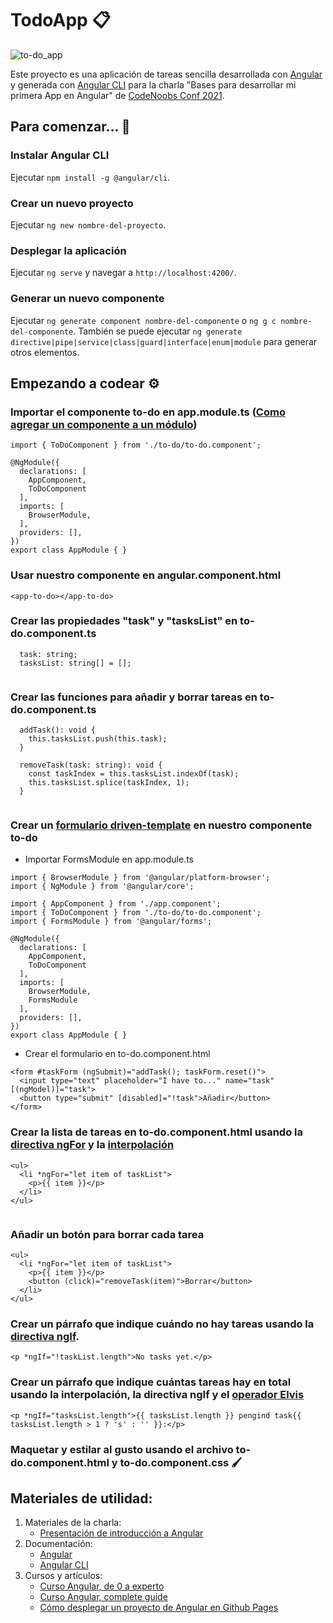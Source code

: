# TodoApp 📋

![to-do_app](https://user-images.githubusercontent.com/51118506/120065284-bb872b00-c070-11eb-8dce-a982396094b1.jpg)

Este proyecto es una aplicación de tareas sencilla desarrollada con [Angular](https://angular.io/) y generada con [Angular CLI](https://angular.io/cli) para la charla "Bases para desarrollar mi primera App en Angular" de [CodeNoobs Conf 2021](https://codenoobsconf.com/).

## Para comenzar... 🚀

### Instalar Angular CLI
Ejecutar `npm install -g @angular/cli`.

### Crear un nuevo proyecto

Ejecutar `ng new nombre-del-proyecto`.

### Desplegar la aplicación

Ejecutar `ng serve` y navegar a `http://localhost:4200/`.

### Generar un nuevo componente

Ejecutar `ng generate component nombre-del-componente` o `ng g c nombre-del-componente`. También se puede ejecutar `ng generate directive|pipe|service|class|guard|interface|enum|module` para generar otros elementos.

## Empezando a codear ⚙️

### Importar el componente to-do en app.module.ts ([Como agregar un componente a un módulo](https://gustavodohara.com/blogangular/agregar-componente-una-pagina-modulo-angular/))

```
import { ToDoComponent } from './to-do/to-do.component';

@NgModule({
  declarations: [
    AppComponent,
    ToDoComponent
  ],
  imports: [
    BrowserModule,
  ],
  providers: [],
})
export class AppModule { }
```

### Usar nuestro componente en angular.component.html

```
<app-to-do></app-to-do>
```


### Crear las propiedades "task" y "tasksList" en to-do.component.ts

```
  task: string;
  tasksList: string[] = [];
  
```

### Crear las funciones para añadir y borrar tareas en to-do.component.ts

```
  addTask(): void {
    this.tasksList.push(this.task);
  }
```
```
  removeTask(task: string): void {
    const taskIndex = this.tasksList.indexOf(task);
    this.tasksList.splice(taskIndex, 1);
  }
  
```
### Crear un [formulario driven-template](https://javadesde0.com/template-driven-forms-de-angular/) en nuestro componente to-do
- Importar FormsModule en app.module.ts
```
import { BrowserModule } from '@angular/platform-browser';
import { NgModule } from '@angular/core';

import { AppComponent } from './app.component';
import { ToDoComponent } from './to-do/to-do.component';
import { FormsModule } from '@angular/forms';

@NgModule({
  declarations: [
    AppComponent,
    ToDoComponent
  ],
  imports: [
    BrowserModule,
    FormsModule
  ],
  providers: [],
})
export class AppModule { }
```
-  Crear el formulario en to-do.component.html

```
<form #taskForm (ngSubmit)="addTask(); taskForm.reset()">
  <input type="text" placeholder="I have to..." name="task" [(ngModel)]="task">
  <button type="submit" [disabled]="!task">Añadir</button>
</form>
```

### Crear la lista de tareas en to-do.component.html usando la [directiva ngFor](https://angular.io/api/common/NgForOf) y la [interpolación](https://desarrolloweb.com/articulos/binding-interpolacion-angular.html)

```
<ul>
  <li *ngFor="let item of taskList">
    <p>{{ item }}</p>
  </li>
</ul>
  
```
### Añadir un botón para borrar cada tarea

```
<ul>
  <li *ngFor="let item of taskList">
    <p>{{ item }}</p>
    <button (click)="removeTask(item)">Borrar</button>
  </li>
</ul>
````

### Crear un párrafo que indique cuándo no hay tareas usando la [directiva ngIf](https://angular.io/api/common/NgIf).

```
<p *ngIf="!taskList.length">No tasks yet.</p>
```

### Crear un párrafo que indique cuántas tareas hay en total usando la interpolación, la directiva ngIf y el [operador Elvis](https://www.javatpoint.com/kotlin-elvis-operator)

```
<p *ngIf="tasksList.length">{{ tasksList.length }} pengind task{{ tasksList.length > 1 ? 's' : '' }}:</p>
```

### Maquetar y estilar al gusto usando el archivo to-do.component.html y to-do.component.css 🖌

## Materiales de utilidad:
1. Materiales de la charla:
    - [Presentación de introducción a Angular](https://www.canva.com/design/DAEfTbdX_28/ccb70NsnldEPsiubTRfz1A/view?utm_content=DAEfTbdX_28&utm_campaign=designshare&utm_medium=link&utm_source=sharebutton)
2. Documentación:
    - [Angular](https://angular.io/docs)
    - [Angular CLI](https://angular.io/docs)
3. Cursos y artículos:
    - [Curso Angular, de 0 a experto](https://www.udemy.com/course/angular-fernando-herrera/)
    - [Curso Angular, complete guide](https://www.udemy.com/course/the-complete-guide-to-angular-2/)
    - [Cómo desplegar un proyecto de Angular en Github Pages](https://javadesde0.com/deploy-subida-de-una-aplicacion-de-angular-a-github-pages-de-forma-totalmente-gratuita/)


